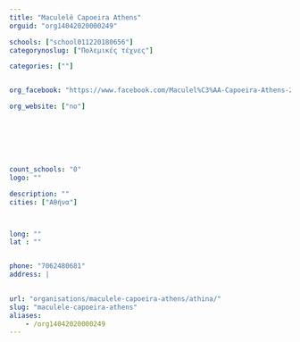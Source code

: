 ```yaml
---
title: "Maculelê Capoeira Athens"
orguid: "org14042020000249"

schools: ["school011220180656"]
categorynoslug: ["Πολεμικές τέχνες"]

categories: [""]


org_facebook: "https://www.facebook.com/Maculel%C3%AA-Capoeira-Athens-246577662347872/?ref=br_rs"

org_website: ["no"]







count_schools: "0"
logo: ""

description: ""
cities: ["Αθήνα"]



long: ""
lat : ""


phone: "7062480681"
address: |
    

url: "organisations/maculele-capoeira-athens/athina/"
slug: "maculele-capoeira-athens"
aliases:
    - /org14042020000249
---
```




